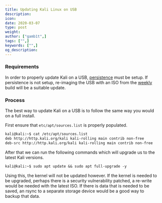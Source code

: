 ```yaml
---
title: Updating Kali Linux on USB
description:
icon:
date: 2020-03-07
type: post
weight:
author: ["gamb1t",]
tags: ["",]
keywords: ["",]
og_description:
---
```


### Requirements

In order to properly update Kali on a USB, [persistence](../kali-linux-live-usb-persistence) must be setup. If persistence is not setup, re-imaging the USB with an ISO from the [weekly](https://cdimage.kali.org/kali-images/kali-weekly/) build will be a suitable update.

### Process

The best way to update Kali on a USB is to follow the same way you would on a full install.

First ensure that `etc/apt/sources.list` is properly populated.

```markdown
kali@kali:~$ cat /etc/apt/sources.list
deb http://http.kali.org/kali kali-rolling main contrib non-free
deb-src http://http.kali.org/kali kali-rolling main contrib non-free
```

After that we can run the following commands which will upgrade us to the latest Kali versions.

```markdown
kali@kali:~$ sudo apt update && sudo apt full-upgrade -y
```

Using this, the kernel will not be updated however. If the kernel is needed to be upgraded, perhaps there is a security vulnerability patched, a re-write would be needed with the latest ISO. If there is data that is needed to be saved, an rsync to a separate storage device would be a good way to backup that data.
